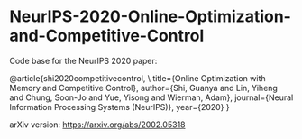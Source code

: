 # NeurIPS-2020-Online-Optimization-and-Competitive-Control

Code base for the NeurIPS 2020 paper:

@article{shi2020competitivecontrol, \\
  title={Online Optimization with Memory and Competitive Control},
  author={Shi, Guanya and Lin, Yiheng and Chung, Soon-Jo and Yue, Yisong and Wierman, Adam},
  journal={Neural Information Processing Systems (NeurIPS)},
  year={2020}
}

arXiv version: https://arxiv.org/abs/2002.05318
